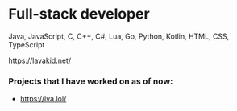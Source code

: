 # Full-stack developer
 Java, JavaScript, C, C++, C#, Lua, Go, Python, Kotlin, HTML, CSS, TypeScript<br>
 
 https://lavakid.net/
### Projects that I have worked on as of now:
* https://lva.lol/
